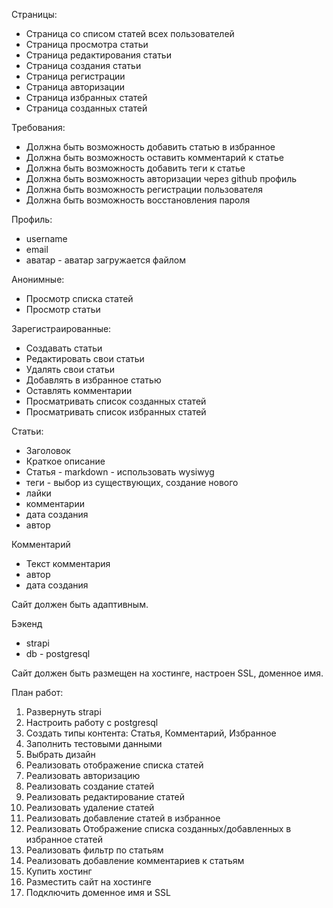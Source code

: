 Страницы:

- Страница со списом статей всех пользователей
- Страница просмотра статьи
- Страница редактирования статьи
- Страница создания статьи
- Страница регистрации
- Страница авторизации
- Страница избранных статей
- Страница созданных статей

Требования:

- Должна быть возможность добавить статью в избранное
- Должна быть возможность оставить комментарий к статье
- Должна быть возможность добавить теги к статье
- Должна быть возможность авторизации через github профиль
- Должна быть возможность регистрации пользователя
- Должна быть возможность восстановления пароля

Профиль:

- username
- email
- аватар - аватар загружается файлом

Анонимные:

- Просмотр списка статей
- Просмотр статьи

Зарегистраированные:

- Создавать статьи
- Редактировать свои статьи
- Удалять свои статьи
- Добавлять в избранное статью
- Оставлять комментарии
- Просматривать список созданных статей
- Просматривать список избранных статей

Статьи:

- Заголовок
- Краткое описание
- Статья - markdown - использовать wysiwyg
- теги - выбор из существующих, создание нового
- лайки
- комментарии
- дата создания
- автор

Комментарий

- Текст комментария
- автор
- дата создания

Сайт должен быть адаптивным.

Бэкенд

- strapi
- db - postgresql

Сайт должен быть размещен на хостинге, настроен SSL, доменное имя.

План работ:

1. Развернуть strapi
2. Настроить работу с postgresql
3. Создать типы контента: Статья, Комментарий, Избранное
4. Заполнить тестовыми данными
5. Выбрать дизайн
6. Реализовать отображение списка статей
7. Реализовать авторизацию
8. Реализовать создание статей
9. Реализовать редактирование статей
10. Реализовать удаление статей
11. Реализовать добавление статей в избранное
12. Реализовать Отображение списка созданных/добавленных в избранное статей
13. Реализовать фильтр по статьям
14. Реализовать добавление комментариев к статьям
15. Купить хостинг
16. Разместить сайт на хостинге
17. Подключить доменное имя и SSL
